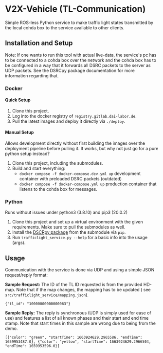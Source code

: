# V2X-Vehicle (TL-Communication)

Simple ROS-less Python service to make traffic light states transmitted by the local cohda box to the service available to other clients.

## Installation and Setup

Note: If one wants to run this tool with actual live-data, the service's pc has to be connected to a cohda box over the
network and the cohda box has to be configured in a way that it forwards all DSRC packets to the server as UDP packets.
See the DSRCpy package documentation for more information regarding that.

### Docker

#### Quick Setup

1. Clone this project.
2. Log into the docker registry of ``registry.gitlab.dai-labor.de``.
3. Pull the latest images and deploy it directly via ``./deploy``.

#### Manual Setup

Allows development directly without first building the images over the deployment pipeline before pulling it. It works, but why not just go for a pure python setup instead? 

1. Clone this project, including the submodules.
2. Build and start everything: 
   - ``docker compose -f docker-compose.dev.yml up`` development container with preloaded DSRC packets (outdated)
   - ``docker compose -f docker-compose.yml up`` production container that listens to the cohda box for messages.

### Python

Runs without issues under python3 (3.8.10) and pip3 (20.0.2)

1. Clone this project and set up a virtual environment with the given requirements. Make sure to pull the submodules as
   well.
2. Install the [DSCRpy package](https://gitlab.dai-labor.de/diginet-ps/dsrcpy) from the submodule via ``pip``.
3. Run ``trafficlight_service.py --help`` for a basic info into the usage (args).

## Usage

Communication with the service is done via UDP and using a simple JSON request/reply format:

**Sample Request:**
The ID of the TL ID requested is from the provided HD-map. Note that if the map changes, the mapping has to be updated (
see `src/trafficlight_service/mapping.json`).

```
{"tl_id": "10000000000000063"}
```

**Sample Reply:**
The reply is synchronous (UDP is simply used for ease of use) and features a list of all known phases and their start
and end time stamp. Note that start times in this sample are wrong due to being from the demo.

```
[{"color": "green", "startTime": 1663924629.2965586, "endTime": 1659953487.0}, {"color": "yellow", "startTime": 1663924629.2966504, "endTime": 1659953596.0}]
```